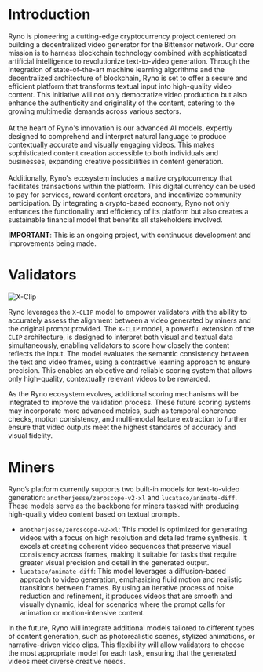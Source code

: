 # Introduction
Ryno is pioneering a cutting-edge cryptocurrency project centered on building a decentralized video generator for the Bittensor network. Our core mission is to harness blockchain technology combined with sophisticated artificial intelligence to revolutionize text-to-video generation. Through the integration of state-of-the-art machine learning algorithms and the decentralized architecture of blockchain, Ryno is set to offer a secure and efficient platform that transforms textual input into high-quality video content. This initiative will not only democratize video production but also enhance the authenticity and originality of the content, catering to the growing multimedia demands across various sectors.<br><br>
At the heart of Ryno's innovation is our advanced AI models, expertly designed to comprehend and interpret natural language to produce contextually accurate and visually engaging videos. This makes sophisticated content creation accessible to both individuals and businesses, expanding creative possibilities in content generation.<br><br>
Additionally, Ryno's ecosystem includes a native cryptocurrency that facilitates transactions within the platform. This digital currency can be used to pay for services, reward content creators, and incentivize community participation. By integrating a crypto-based economy, Ryno not only enhances the functionality and efficiency of its platform but also creates a sustainable financial model that benefits all stakeholders involved.

**IMPORTANT**: This is an ongoing project, with continuous development and improvements being made.

# Validators
![X-Clip](https://huggingface.co/datasets/huggingface/documentation-images/resolve/main/transformers/model_doc/xclip_architecture.png)

Ryno leverages the `X-CLIP` model to empower validators with the ability to accurately assess the alignment between a video generated by miners and the original prompt provided. The `X-CLIP` model, a powerful extension of the `CLIP` architecture, is designed to interpret both visual and textual data simultaneously, enabling validators to score how closely the content reflects the input. The model evaluates the semantic consistency between the text and video frames, using a contrastive learning approach to ensure precision. This enables an objective and reliable scoring system that allows only high-quality, contextually relevant videos to be rewarded.

As the Ryno ecosystem evolves, additional scoring mechanisms will be integrated to improve the validation process. These future scoring systems may incorporate more advanced metrics, such as temporal coherence checks, motion consistency, and multi-modal feature extraction to further ensure that video outputs meet the highest standards of accuracy and visual fidelity.

# Miners
Ryno’s platform currently supports two built-in models for text-to-video generation: `anotherjesse/zeroscope-v2-xl` and `lucataco/animate-diff`. These models serve as the backbone for miners tasked with producing high-quality video content based on textual prompts.

- `anotherjesse/zeroscope-v2-xl`: This model is optimized for generating videos with a focus on high resolution and detailed frame synthesis. It excels at creating coherent video sequences that preserve visual consistency across frames, making it suitable for tasks that require greater visual precision and detail in the generated output.
- `lucataco/animate-diff`: This model leverages a diffusion-based approach to video generation, emphasizing fluid motion and realistic transitions between frames. By using an iterative process of noise reduction and refinement, it produces videos that are smooth and visually dynamic, ideal for scenarios where the prompt calls for animation or motion-intensive content.

In the future, Ryno will integrate additional models tailored to different types of content generation, such as photorealistic scenes, stylized animations, or narrative-driven video clips. This flexibility will allow validators to choose the most appropriate model for each task, ensuring that the generated videos meet diverse creative needs.